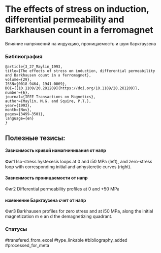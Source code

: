 # The effects of stress on induction, differential permeability and Barkhausen count in a ferromagnet

Влияние напряжений на индукцию, проницаемость и шум баркгаузена

### Библиография
```
@article{3_27_Maylin_1993,
title={The effects of stress on induction, differential permeability and Barkhausen count in a ferromagnet},
volume={29},
ISSN={0018-9464, 1941-0069},
DOI={[10.1109/20.281209](https://doi.org/10.1109/20.281209)},
number={6},
journal={IEEE Transactions on Magnetics},
author={Maylin, M.G. and Squire, P.T.},
year={1993},
month={Nov},
pages={3499–3501},
language={en}
}
```

## Полезные тезисы:

#### Зависимость кривой намагничивания от напр
Фиг1 Iso-stress hystexesis loops at 0 and i50 MPa (left), and zero-stress loop with corresponding initial and anhysteretic curves (right).

#### Зависимость проницаемости от напр
Фиг2 Differential permeability profiles at 0 and +50 MPa

#### изменение Баркгаузена счет от напр 
Фиг3 Barkhausen profiles for zero stress and at i50 MPa, along the initial magnetization m e an d the demagnetizing quadrant.

### Статусы
#transfered_from_excel 
#type_linkable 
#bibliography_added
#processed_for_meta
